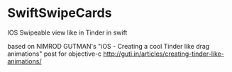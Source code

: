 SwiftSwipeCards
===============

IOS Swipeable view like in Tinder in swift

based on NIMROD GUTMAN's "iOS - Creating a cool Tinder like drag animations" post for objective-c
http://guti.in/articles/creating-tinder-like-animations/
